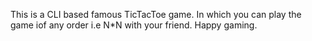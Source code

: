 This is a CLI based famous TicTacToe game. In which you can play the game iof any order i.e N*N with your friend. Happy gaming.
